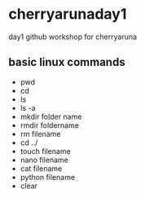 # cherryarunaday1
day1 github workshop for cherryaruna
## basic linux commands
- pwd
- cd
- ls
- ls -a
- mkdir folder name
- rmdir foldername
- rm filename
- cd ../
- touch filename
- nano filename
- cat filename
- python filename
- clear
